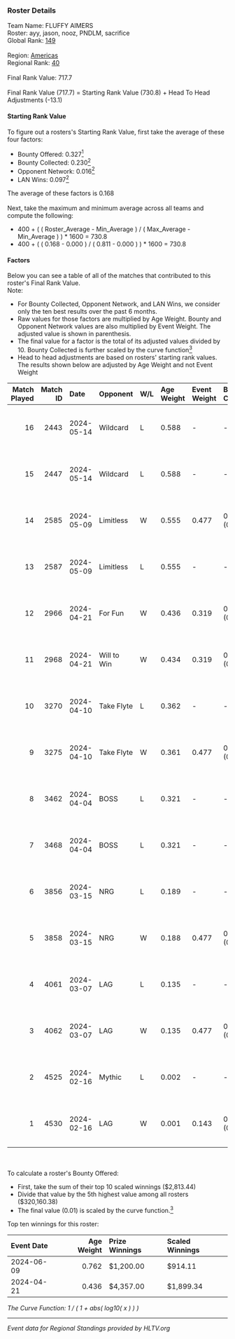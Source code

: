 ### Roster Details<br />
Team Name: FLUFFY AIMERS<br />
Roster: ayy, jason, nooz, PNDLM, sacrifice<br />
Global Rank: [149](../standings_global_2024_08_14.md)<br />
<br />
Region: [Americas]( ../standings_americas_2024_08_14.md)<br />
Regional Rank: [40]( ../standings_americas_2024_08_14.md)<br />
<br />
Final Rank Value:  717.7<br />
<br />
Final Rank Value (717.7) = Starting Rank Value (730.8) + Head To Head Adjustments (-13.1)<br />

#### Starting Rank Value<br />
To figure out a rosters's Starting Rank Value, first take the average of these four factors:<br />
- Bounty Offered: 0.327[<sup>1</sup>](#table2)
- Bounty Collected: 0.230[<sup>2</sup>](#table1)
- Opponent Network: 0.016[<sup>2</sup>](#table1)
- LAN Wins: 0.097[<sup>2</sup>](#table1)

The average of these factors is 0.168<br />
<br />
Next, take the maximum and minimum average across all teams and compute the following:<br />
- 400 + ( ( Roster_Average - Min_Average ) / ( Max_Average - Min_Average ) ) * 1600 = 730.8
- 400 + ( ( 0.168 - 0.000 ) / ( 0.811 - 0.000 ) ) * 1600 = 730.8


#### Factors<br />
Below you can see a table of all of the matches that contributed to this roster's Final Rank Value.<br />
Note:<br />

- For Bounty Collected, Opponent Network, and LAN Wins, we consider only the ten best results over the past 6 months.
- Raw values for those factors are multiplied by Age Weight. Bounty and Opponent Network values are also multiplied by Event Weight. The adjusted value is shown in parenthesis.
- The final value for a factor is the total of its adjusted values divided by 10. Bounty Collected is further scaled by the curve function[<sup>3</sup>](#curveFunction)
- Head to head adjustments are based on rosters' starting rank values. The results shown below are adjusted by Age Weight and not Event Weight
<span id="table1"></span><br />


| Match Played | Match ID | Date       | Opponent    | W/L | Age Weight | Event Weight | Bounty Collected | Opponent Network | LAN Wins  | H2H Adj. | Roster                                 |
| -: | -: | :- | :- | :- | :- | :- | :- | :- | :- | -: | :- |
|           16 |     2443 | 2024-05-14 | Wildcard    | L   | 0.588      | -            | -                | -                | -         |    -4.92 | ayy, jason, nooz, PNDLM, sacrifice     |
|           15 |     2447 | 2024-05-14 | Wildcard    | L   | 0.588      | -            | -                | -                | -         |    -5.13 | ayy, jason, nooz, PNDLM, sacrifice     |
|           14 |     2585 | 2024-05-09 | Limitless   | W   | 0.555      | 0.477        | 0.001 (0.000)    | 0.142 (0.038)    | 0 (0.000) |     6.55 | ayy, jason, nooz, PNDLM, sacrifice     |
|           13 |     2587 | 2024-05-09 | Limitless   | L   | 0.555      | -            | -                | -                | -         |   -11.23 | ayy, jason, nooz, PNDLM, sacrifice     |
|           12 |     2966 | 2024-04-21 | For Fun     | W   | 0.436      | 0.319        | 0.003 (0.000)    | 0.017 (0.002)    | 1 (0.436) |     5.33 | ayy, brett, Fr3nk1e, jason, PNDLM      |
|           11 |     2968 | 2024-04-21 | Will to Win | W   | 0.434      | 0.319        | 0.000 (0.000)    | 0.000 (0.000)    | 1 (0.434) |     3.22 | ayy, brett, Fr3nk1e, jason, PNDLM      |
|           10 |     3270 | 2024-04-10 | Take Flyte  | L   | 0.362      | -            | -                | -                | -         |    -6.28 | ayy, intra, jason, PNDLM, sacrifice    |
|            9 |     3275 | 2024-04-10 | Take Flyte  | W   | 0.361      | 0.477        | 0.002 (0.000)    | 0.244 (0.042)    | 0 (0.000) |     5.21 | ayy, jason, nooz, PNDLM, sacrifice     |
|            8 |     3462 | 2024-04-04 | BOSS        | L   | 0.321      | -            | -                | -                | -         |    -4.29 | ayy, intra, jason, nooz, sacrifice     |
|            7 |     3468 | 2024-04-04 | BOSS        | L   | 0.321      | -            | -                | -                | -         |    -4.40 | ayy, intra, jason, PNDLM, sacrifice    |
|            6 |     3856 | 2024-03-15 | NRG         | L   | 0.189      | -            | -                | -                | -         |    -2.06 | ayy, intra, jason, PNDLM, sacrifice    |
|            5 |     3858 | 2024-03-15 | NRG         | W   | 0.188      | 0.477        | 0.031 (0.003)    | 0.580 (0.052)    | 0 (0.000) |     3.93 | ayy, intra, jason, PNDLM, sacrifice    |
|            4 |     4061 | 2024-03-07 | LAG         | L   | 0.135      | -            | -                | -                | -         |    -1.65 | ayy, jason, LEARSI, PNDLM, sacrifice   |
|            3 |     4062 | 2024-03-07 | LAG         | W   | 0.135      | 0.477        | 0.011 (0.001)    | 0.337 (0.022)    | 0 (0.000) |     2.64 | ayy, jason, LEARSI, PNDLM, sacrifice   |
|            2 |     4525 | 2024-02-16 | Mythic      | L   | 0.002      | -            | -                | -                | -         |    -0.02 | intra, jason, LEARSI, PNDLM, sacrifice |
|            1 |     4530 | 2024-02-16 | LAG         | W   | 0.001      | 0.143        | 0.011 (0.000)    | 0.337 (0.000)    | 0 (0.000) |     0.02 | intra, jason, LEARSI, PNDLM, sacrifice |

<br />
<span id="table2"></span><br />
To calculate a roster's Bounty Offered:<br />

- First, take the sum of their top 10 scaled winnings ($2,813.44)
- Divide that value by the 5th highest value among all rosters ($320,160.38)
- The final value (0.01) is scaled by the curve function.[<sup>3</sup>](#curveFunction)

Top ten winnings for this roster:<br />

| Event Date | Age Weight | Prize Winnings | Scaled Winnings |
| :- | -: | :- | :- |
| 2024-06-09 |      0.762 | $1,200.00      | $914.11         |
| 2024-04-21 |      0.436 | $4,357.00      | $1,899.34       |


<span id="curveFunction"></span>_The Curve Function: 1 / ( 1 + abs( log10( x ) ) )_<br />

---
_Event data for Regional Standings provided by HLTV.org_<br />
